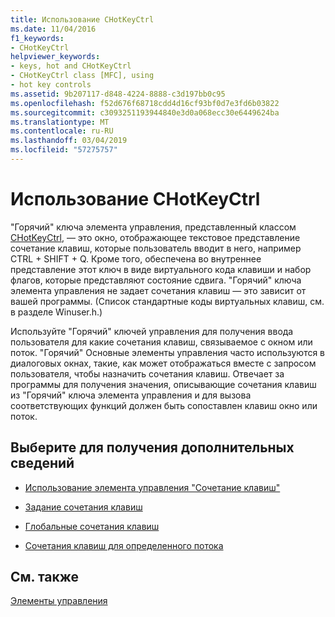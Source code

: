 ```yaml
---
title: Использование CHotKeyCtrl
ms.date: 11/04/2016
f1_keywords:
- CHotKeyCtrl
helpviewer_keywords:
- keys, hot and CHotKeyCtrl
- CHotKeyCtrl class [MFC], using
- hot key controls
ms.assetid: 9b207117-d848-4224-8888-c3d197bb0c95
ms.openlocfilehash: f52d676f68718cdd4d16cf93bf0d7e3fd6b03822
ms.sourcegitcommit: c3093251193944840e3d0a068ecc30e6449624ba
ms.translationtype: MT
ms.contentlocale: ru-RU
ms.lasthandoff: 03/04/2019
ms.locfileid: "57275757"
---
```

# <a name="using-chotkeyctrl"></a>Использование CHotKeyCtrl

"Горячий" ключа элемента управления, представленный классом [CHotKeyCtrl](../mfc/reference/chotkeyctrl-class.md), — это окно, отображающее текстовое представление сочетание клавиш, которые пользователь вводит в него, например CTRL + SHIFT + Q. Кроме того, обеспечена во внутреннее представление этот ключ в виде виртуального кода клавиши и набор флагов, которые представляют состояние сдвига. "Горячий" ключа элемента управления не задает сочетания клавиш — это зависит от вашей программы. (Список стандартные коды виртуальных клавиш, см. в разделе Winuser.h.)

Используйте "Горячий" ключей управления для получения ввода пользователя для какие сочетания клавиш, связываемое с окном или поток. "Горячий" Основные элементы управления часто используются в диалоговых окнах, такие, как может отображаться вместе с запросом пользователя, чтобы назначить сочетания клавиш. Отвечает за программы для получения значения, описывающие сочетания клавиш из "Горячий" ключа элемента управления и для вызова соответствующих функций должен быть сопоставлен клавиш окно или поток.

## <a name="what-do-you-want-to-know-more-about"></a>Выберите для получения дополнительных сведений

- [Использование элемента управления "Сочетание клавиш"](../mfc/using-a-hot-key-control.md)

- [Задание сочетания клавиш](../mfc/setting-a-hot-key.md)

- [Глобальные сочетания клавиш](../mfc/global-hot-keys.md)

- [Сочетания клавиш для определенного потока](../mfc/thread-specific-hot-keys.md)

## <a name="see-also"></a>См. также

[Элементы управления](../mfc/controls-mfc.md)
